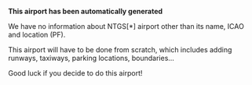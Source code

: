 **This airport has been automatically generated**

We have no information about NTGS[*] airport other than its name, ICAO and location (PF).

This airport will have to be done from scratch, which includes adding runways, taxiways, parking locations, boundaries...

Good luck if you decide to do this airport!